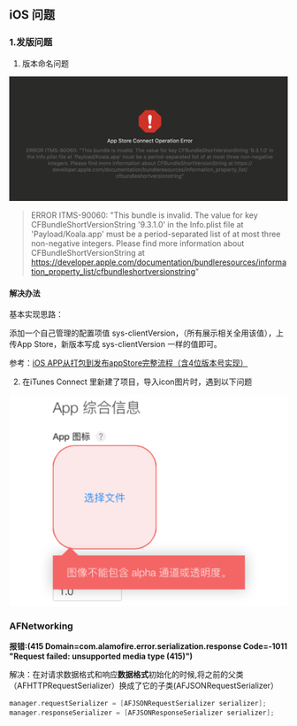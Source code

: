 ## iOS 问题

### 1.发版问题

1. 版本命名问题

![截屏2020-04-23 下午4.31.04](../assets/operationError.png)



> ERROR ITMS-90060: "This bundle is invalid. The value for key CFBundleShortVersionString '9.3.1.0' in the Info.plist file at 'Payload/Koala.app' must be a period-separated list of at most three non-negative integers. Please find more information about CFBundleShortVersionString at https://developer.apple.com/documentation/bundleresources/information_property_list/cfbundleshortversionstring"

#### 解决办法

基本实现思路：

添加一个自己管理的配置项值 sys-clientVersion，（所有展示相关全用该值），上传App Store，新版本写成 sys-clientVersion 一样的值即可。

参考：[iOS APP从打包到发布appStore完整流程（含4位版本号实现）](https://www.jianshu.com/p/860fdd8860cc)





2. 在iTunes Connect 里新建了项目，导入icon图片时，遇到以下问题

![image-20200928162607268](../assets/image-20200928162607268.png)





### AFNetworking

**报错:(415 Domain=com.alamofire.error.serialization.response Code=-1011 "Request failed: unsupported media type (415)")**

解决：在对请求数据格式和响应**数据格式**初始化的时候,将之前的父类（AFHTTPRequestSerializer）换成了它的子类(AFJSONRequestSerializer）

```objective-c
manager.requestSerializer = [AFJSONRequestSerializer serializer];
manager.responseSerializer = [AFJSONResponseSerializer serializer];
```



